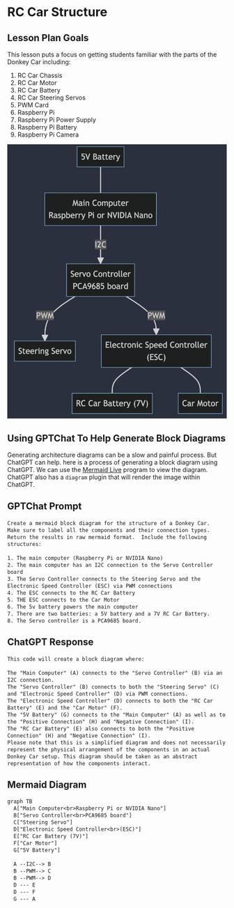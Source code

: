 # RC Car Structure

## Lesson Plan Goals

This lesson puts a focus on getting students familiar with the parts of the Donkey Car including:

1. RC Car Chassis
2. RC Car Motor
3. RC Car Battery
4. RC Car Steering Servos
5. PWM Card
6. Raspberry Pi
7. Raspberry Pi Power Supply
8. Raspberry Pi Battery
9. Raspberry Pi Camera

![RC Car Block Diagram](./../../img/rc-car-block-diagram.png)

## Using GPTChat To Help Generate Block Diagrams

Generating architecture diagrams can be a slow and painful process.
But ChatGPT can help.  here is a process of generating a block diagram
using ChatGPT.  We can use the [Mermaid Live](https://mermaid.live/) program to view the diagram.  ChatGPT also has a ```diagram``` plugin that will render the image within ChatGPT.

## GPTChat Prompt

```linenums="0"
Create a mermaid block diagram for the structure of a Donkey Car.  Make sure to label all the components and their connection types.  Return the results in raw mermaid format.  Include the following structures:

1. The main computer (Raspberry Pi or NVIDIA Nano)
2. The main computer has an I2C connection to the Servo Controller board
3. The Servo Controller connects to the Steering Servo and the Electronic Speed Controller (ESC) via PWM connections
4. The ESC connects to the RC Car Battery
5. THE ESC connects to the Car Motor
6. The 5v battery powers the main computer
7. There are two batteries: a 5V battery and a 7V RC Car Battery.
8. The Servo controller is a PCA9685 board.
```

## ChatGPT Response

```
This code will create a block diagram where:

The "Main Computer" (A) connects to the "Servo Controller" (B) via an I2C connection.
The "Servo Controller" (B) connects to both the "Steering Servo" (C) and "Electronic Speed Controller" (D) via PWM connections.
The "Electronic Speed Controller" (D) connects to both the "RC Car Battery" (E) and the "Car Motor" (F).
The "5V Battery" (G) connects to the "Main Computer" (A) as well as to the "Positive Connection" (H) and "Negative Connection" (I).
The "RC Car Battery" (E) also connects to both the "Positive Connection" (H) and "Negative Connection" (I).
Please note that this is a simplified diagram and does not necessarily represent the physical arrangement of the components in an actual Donkey Car setup. This diagram should be taken as an abstract representation of how the components interact.
```

## Mermaid Diagram

```mermaid
graph TB
  A["Main Computer<br>Raspberry Pi or NVIDIA Nano"]
  B["Servo Controller<br>PCA9685 board"]
  C["Steering Servo"]
  D["Electronic Speed Controller<br>(ESC)"]
  E["RC Car Battery (7V)"]
  F["Car Motor"]
  G["5V Battery"]

  A --I2C--> B
  B --PWM--> C
  B --PWM--> D
  D --- E
  D --- F
  G --- A
```